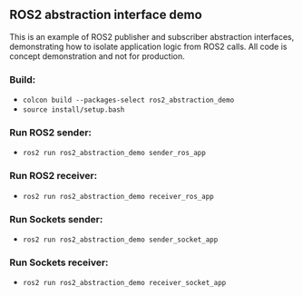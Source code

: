 ## ROS2 abstraction interface demo

This is an example of ROS2 publisher and subscriber abstraction interfaces, demonstrating how to isolate application logic from ROS2 calls.
All code is concept demonstration and not for production.

### Build:

- `colcon build --packages-select ros2_abstraction_demo`
- `source install/setup.bash`

### Run ROS2 sender:
- `ros2 run ros2_abstraction_demo sender_ros_app`

### Run ROS2 receiver:
- `ros2 run ros2_abstraction_demo receiver_ros_app`

### Run Sockets sender:
- `ros2 run ros2_abstraction_demo sender_socket_app`

### Run Sockets receiver:
- `ros2 run ros2_abstraction_demo receiver_socket_app`